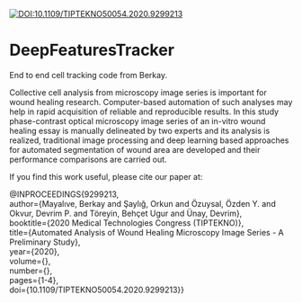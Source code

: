 [![DOI:10.1109/TIPTEKNO50054.2020.9299213](http://img.shields.io/badge/DOI-10.1101/2021.01.08.425840-B31B1B.svg)](https://doi.org/10.1109/TIPTEKNO50054.2020.9299213)

# DeepFeaturesTracker
End to end cell tracking code from Berkay.

Collective cell analysis from microscopy image series is important for wound healing research. Computer-based automation of such analyses may help in rapid acquisition of reliable and reproducible results. In this study phase-contrast optical microscopy image series of an in-vitro wound healing essay is manually delineated by two experts and its analysis is realized, traditional image processing and deep learning based approaches for automated segmentation of wound area are developed and their performance comparisons are carried out.

If you find this work useful, please cite our paper at:

@INPROCEEDINGS{9299213, <br/>
  author={Mayalıve, Berkay and Şaylığ, Orkun and Özuysal, Özden Y. and Okvur, Devrim P. and Töreyin, Behçet Ugur and Ünay, Devrim}, <br/>
  booktitle={2020 Medical Technologies Congress (TIPTEKNO)}, <br/>
  title={Automated Analysis of Wound Healing Microscopy Image Series - A Preliminary Study}, <br/>
  year={2020}, <br/>
  volume={}, <br/>
  number={}, <br/>
  pages={1-4}, <br/>
  doi={10.1109/TIPTEKNO50054.2020.9299213}}
